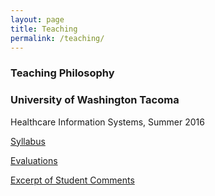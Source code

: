 ```yaml
---
layout: page
title: Teaching
permalink: /teaching/
---
```

### Teaching Philosophy 



### University of Washington Tacoma 
Healthcare Information Systems, Summer 2016

[Syllabus]()

[Evaluations]()

[Excerpt of Student Comments]()
